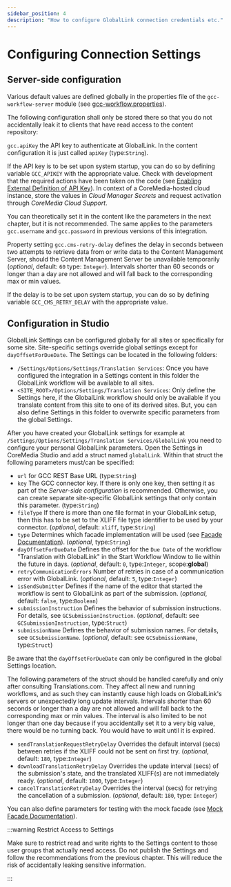 ```yaml
---
sidebar_position: 4
description: "How to configure GlobalLink connection credentials etc."
---
```


# Configuring Connection Settings

## Server-side configuration

Various default values are defined globally in the properties file of
the `gcc-workflow-server` module (see
[gcc-workflow.properties](<https://github.com/CoreMedia/coremedia-globallink-connect-integration/blob/main/apps/workflow-server/gcc-workflow-server/src/main/resources/META-INF/coremedia/gcc-workflow.properties> "apps/workflow-server/gcc-workflow-server/src/main/resources/META-INF/coremedia/gcc-workflow.properties")).

The following configuration shall only be stored there so that you do not
accidentally leak it to clients that have read access to the content repository:

`gcc.apiKey` the API key to authenticate at GlobalLink. In the content configuration
it is just called `apiKey` (type:`String`).

If the API key is to be set upon system startup, you can do so by defining
variable `GCC_APIKEY` with the appropriate value. Check with development that
the required actions have been taken on the code (see
[Enabling External Definition of API Key](<../developers/coremedia-blueprint#enabling-external-definition-of-api-key> "Developers | CoreMedia Blueprint | Enabling External Definition of API Key")).
In context of a CoreMedia-hosted cloud instance, store the values in
_Cloud Manager Secrets_ and request activation through _CoreMedia
Cloud Support_.

You can theoretically set it in the content like the parameters in the
next chapter, but it is not recommended. The same applies to the parameters
`gcc.username` and `gcc.password` in previous versions of this integration.

Property setting `gcc.cms-retry-delay` defines the delay in seconds between two
attempts to retrieve data from or write data to the Content Management Server,
should the Content Management Server be unavailable temporarily (_optional_,
default: `60` type: `Integer`). Intervals shorter than 60 seconds or longer
than a day are not allowed and will fall back to the corresponding max or min
values.

If the delay is to be set upon system startup, you can do so by defining
variable `GCC_CMS_RETRY_DELAY` with the appropriate value.

## Configuration in Studio

GlobalLink Settings can be configured globally for all sites or specifically
for some site. Site-specific settings override global settings except for
`dayOffsetForDueDate`. The Settings can be located in the following folders:

* `/Settings/Options/Settings/Translation Services`: Once you have configured
  the integration in a Settings content in this folder the GlobalLink
  workflow will be available to all sites.
* `<SITE_ROOT>/Options/Settings/Translation Services`: Only define
  the Settings here, if the GlobalLink workflow should only be available
  if you translate content from this site to one of its derived sites. But, you
  can also define Settings in this folder to overwrite specific parameters from
  the global Settings.

After you have created your GlobalLink settings for example at
`/Settings/Options/Settings/Translation Services/GlobalLink`
you need to configure your personal GlobalLink parameters. Open the Settings
in CoreMedia Studio and add a struct named
`globalLink`. Within that struct the following parameters must/can be specified:

* `url` for GCC REST Base URL  (type:`String`)
* `key` The GCC connector key. If there is only one key, then setting it as
  part of the _Server-side configuration_ is recommended. Otherwise, you can
  create separate site-specific GlobalLink settings that only contain
  this parameter. (type:`String`)
* `fileType` If there is more than one file format in your
  GlobalLink setup, then this has to be set to the XLIFF file type identifier
  to be used by your connector. (_optional_, default: `xliff`, type:`String`)
* `type` Determines which facade implementation will be used (see
  [Facade Documentation](<https://github.com/CoreMedia/coremedia-globallink-connect-integration/tree/main/apps/workflow-server/gcc-workflow-server-facade/gcc-restclient-facade/README.md> "apps/workflow-server/gcc-workflow-server-facade/gcc-restclient-facade/README.md")).
  (_optional_, type:`String`)
* `dayOffsetForDueDate` Defines the offset for the
  `Due Date` of the workflow "Translation with GlobalLink" in the Start Workflow
  Window to lie within the future in days.
  (_optional_, default: `0`, type:`Integer`, scope:**global**)
* `retryCommunicationErrors` Number of retries in case of a communication error
  with GlobalLink. (_optional_, default: `5`, type:`Integer`)
* `isSendSubmitter` Defines if the name of the editor that started the workflow
  is sent to GlobalLink as part of the submission.
  (_optional_, default: `false`, type:`Boolean`)
* `submissionInstruction` Defines the behavior of submission instructions.
  For details, see `GCSubmissionInstruction`.
  (_optional_, default: see `GCSubmissionInstruction`, type:`Struct`)
* `submissionName` Defines the behavior of submission names.
  For details, see `GCSubmissionName`.
  (_optional_, default: see `GCSubmissionName`, type:`Struct`)

Be aware that the `dayOffsetForDueDate` can only be configured in the global
Settings location.

The following parameters of the struct should be handled carefully and only
after consulting Translations.com. They affect all new and running workflows,
and as such they can instantly cause high loads on GlobalLink's servers or
unexpectedly long update intervals. Intervals shorter than 60 seconds or longer
than a day are not allowed and will fall back to the corresponding max or min
values. The interval is also limited to be not longer than one day because if
you accidentally set it to a very big value, there would be no turning back. You
would have to wait until it is expired.

* `sendTranslationRequestRetryDelay` Overrides the default interval (secs)
  between retries if the XLIFF could not be sent on first try.
  (_optional_, default: `180`, type:`Integer`)
* `downloadTranslationRetryDelay` Overrides the update interval (secs) of the
  submission's state, and the translated XLIFF(s) are not immediately ready.
  (_optional_, default: `1800`, type:`Integer`)
* `cancelTranslationRetryDelay` Overrides the interval (secs) for retrying the
  cancellation of a submission. (_optional_, default: `180`, type: `Integer`)

You can also define parameters for testing with the mock facade
(see [Mock Facade Documentation](<https://github.com/CoreMedia/coremedia-globallink-connect-integration/tree/main/apps/workflow-server/gcc-workflow-server-facade/gcc-restclient-facade-mock/README.md> "apps/workflow-server/gcc-workflow-server-facade/gcc-restclient-facade-mock/README.md")).

:::warning Restrict Access to Settings

Make sure to restrict read and write rights to the Settings content to
those user groups that actually need access. Do not publish the
Settings and follow the recommendations from the previous chapter.
This will reduce the risk of accidentally leaking sensitive information.

:::
